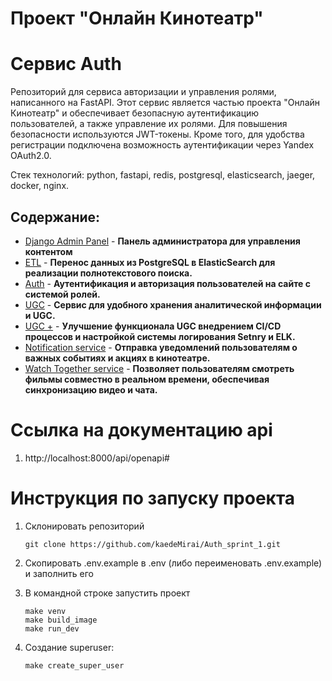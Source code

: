 # Проект "Онлайн Кинотеатр"

# Сервис Auth

Репозиторий для сервиса авторизации и управления ролями, написанного на FastAPI. Этот сервис является частью проекта "Онлайн Кинотеатр" и обеспечивает безопасную аутентификацию пользователей, а также управление их ролями. Для повышения безопасности используются JWT-токены. Кроме того, для удобства регистрации подключена возможность аутентификации через Yandex OAuth2.0.

Стек технологий: python, fastapi, redis, postgresql, elasticsearch, jaeger, docker, nginx.

## Содержание:

- [Django Admin Panel](https://github.com/kaedeMirai/new_admin_panel_sprint_1) - **Панель администратора для управления контентом**
- [ETL](https://github.com/kaedeMirai/admin_panel_sprint_3) - **Перенос данных из PostgreSQL в ElasticSearch для реализации полнотекстового поиска.**
- [Auth](https://github.com/kaedeMirai/Auth_sprint_1-2) - **Аутентификация и авторизация пользователей на сайте с системой ролей.**
- [UGC](https://github.com/kaedeMirai/ugc_sprint_1) - **Сервис для удобного хранения аналитической информации и UGC.**
- [UGC +](https://github.com/kaedeMirai/ugc_sprint_2) - **Улучшение функционала UGC внедрением CI/CD процессов и настройкой системы логирования Setnry и ELK.**
- [Notification service](https://github.com/kaedeMirai/notifications_sprint_1) - **Отправка уведомлений пользователям о важных событиях и акциях в кинотеатре.**
- [Watch Together service](https://github.com/kaedeMirai/graduate_work) - **Позволяет пользователям смотреть фильмы совместно в реальном времени, обеспечивая синхронизацию видео и чата.**

# Ссылка на документацию api
1. http://localhost:8000/api/openapi#

# Инструкция по запуску проекта
1. Склонировать репозиторий

   ```
   git clone https://github.com/kaedeMirai/Auth_sprint_1.git
   ```
2. Скопировать .env.example в .env (либо переименовать .env.example) и заполнить его
4. В командной строке запустить проект

    ```
    make venv
    make build_image
    make run_dev
    ```
5. Создание superuser:
   
   ```
   make create_super_user
   ```